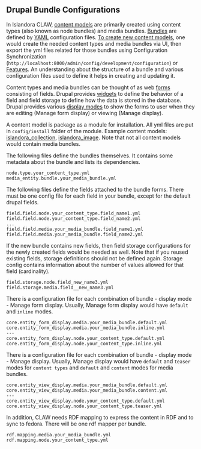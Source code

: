 ## Drupal Bundle Configurations

In Islandora CLAW, [content models](https://github.com/Islandora/islandora/wiki/Content-Models) are primarily created using content types (also known as node bundles) and media bundles. [Bundles](https://www.drupal.org/docs/8/api/entity-api/bundles) are defined by [YAML](http://befused.com/drupal/yaml) configuration files. [To create new content models](https://www.drupal.org/docs/8/api/entity-api/creating-a-custom-content-type-in-drupal-8), one would create the needed content types and media bundles via UI, then export the yml files related for those bundles using Configuration Synchronization (`http://localhost:8000/admin/config/development/configuration`) or [Features](https://www.drupal.org/project/features). An understanding about the structure of a bundle and various configuration files used to define it helps in creating and updating it.

Content types and media bundles can be thought of as web [forms](https://www.drupal.org/docs/user_guide/en/structure-widgets.html) consisting of fields. Drupal provides [widgets](https://www.drupal.org/docs/8/creating-custom-modules/create-a-custom-field-widget) to define the behavior of a field and field storage to define how the data is stored in the database. Drupal provides various [display modes](https://www.drupal.org/docs/8/api/entity-api/display-modes-view-modes-and-form-modes) to show the forms to user when they are editing (Manage form display) or viewing (Manage display). 

A content model is package as a module for installation.  All yml files are put in `config/install` folder of the module.  Example content models: [islandora_collection](https://github.com/Islandora-CLAW/islandora_collection), [islandora_image](https://github.com/Islandora-CLAW/islandora_image).  Note that not all content models would contain media bundles.  

The following files define the bundles themselves.  It contains some metadata about the bundle and lists its dependencies.  
```
node.type.your_content_type.yml
media_entity.bundle.your_media_bundle.yml
```

The following files define the fields attached to the bundle forms.  There must be one config file for each field in your bundle, except for the default drupal fields.  
```
field.field.node.your_content_type.field_name1.yml
field.field.node.your_content_type.field_name2.yml
...
field.field.media.your_media_bundle.field_name1.yml
field.field.media.your_media_bundle.field_name2.yml
```

If the new bundle contains new fields, then field storage configurations for the newly created fields would be needed as well.  Note that if you reused existing fields, storage definitions should not be defined again.  Storage config contains information about the number of values allowed for that field (cardinality).  
```
field.storage.node.field_new_name3.yml
field.storage.media.field__new_name3.yml
```

There is a configuration file for each combination of bundle - display mode - Manage form display.  Usually, Manage form display would have `default` and `inline` modes.  
```
core.entity_form_display.media.your_media_bundle.default.yml
core.entity_form_display.media.your_media_bundle.inline.yml
---
core.entity_form_display.node.your_content_type.default.yml
core.entity_form_display.node.your_content_type.inline.yml
```

There is a configuration file for each combination of bundle - display mode - Manage display.  Usually, Manage display would have `default` and `teaser` modes for `content types` and `default` and `content` modes for media bundles.
```
core.entity_view_display.media.your_media_bundle.default.yml
core.entity_view_display.media.your_media_bundle.content.yml
---
core.entity_view_display.node.your_content_type.default.yml
core.entity_view_display.node.your_content_type.teaser.yml
```

In addition, CLAW needs RDF mapping to express the content in RDF and to sync to fedora.  There will be one rdf mapper per bundle.
```
rdf.mapping.media.your_media_bundle.yml
rdf.mapping.node.your_content_type.yml
```
